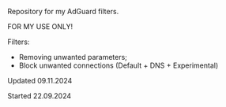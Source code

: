 Repository for my AdGuard filters.

FOR MY USE ONLY!

Filters:
- Removing unwanted parameters;
- Block unwanted connections (Default + DNS + Experimental)

Updated 09.11.2024

Started 22.09.2024
